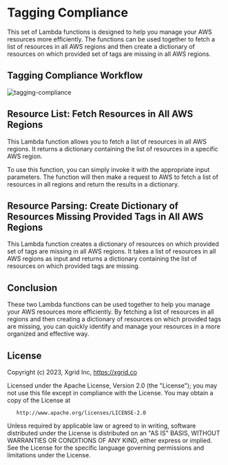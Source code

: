 # **Tagging Compliance**

This set of Lambda functions is designed to help you manage your AWS resources more efficiently. The functions can be used together to fetch a list of resources in all AWS regions and then create a dictionary of resources on which provided set of tags are missing in all AWS regions.

## **Tagging Compliance Workflow**
![tagging-compliance](https://user-images.githubusercontent.com/114464405/235908131-25905aa5-7ca0-4e76-8fbd-55c052cfa6b7.png)

## **Resource List: Fetch Resources in All AWS Regions**

This Lambda function allows you to fetch a list of resources in all AWS regions. It returns a dictionary containing the list of resources in a specific AWS region.

To use this function, you can simply invoke it with the appropriate input parameters. The function will then make a request to AWS to fetch a list of resources in all regions and return the results in a dictionary.

## **Resource Parsing: Create Dictionary of Resources Missing Provided Tags in All AWS Regions**

This Lambda function creates a dictionary of resources on which provided set of tags are missing in all AWS regions. It takes a list of resources in all AWS regions as input and returns a dictionary containing the list of resources on which provided tags are missing.


## **Conclusion**

These two Lambda functions can be used together to help you manage your AWS resources more efficiently. By fetching a list of resources in all regions and then creating a dictionary of resources on which provided tags are missing, you can quickly identify and manage your resources in a more organized and effective way.

## License

Copyright (c) 2023, Xgrid Inc, https://xgrid.co

Licensed under the Apache License, Version 2.0 (the "License");
you may not use this file except in compliance with the License.
You may obtain a copy of the License at

       http://www.apache.org/licenses/LICENSE-2.0

Unless required by applicable law or agreed to in writing, software
distributed under the License is distributed on an "AS IS" BASIS,
WITHOUT WARRANTIES OR CONDITIONS OF ANY KIND, either express or implied.
See the License for the specific language governing permissions and
limitations under the License.
